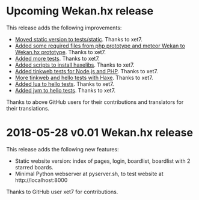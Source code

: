# Upcoming Wekan.hx release

This release adds the following improvements:

- [Moved static version to tests/static](https://github.com/wekan/hx/commit/68015a67380927ac0db05abcb5a5c56abe268bda).
  Thanks to xet7.
- [Added some required files from php prototype and meteor Wekan to Wekan.hx
  prototype](https://github.com/wekan/hx/commit/12017ae6097adaa9825827ef0b5f3e55bf643fee).
  Thanks to xet7.
- [Added more tests](https://github.com/wekan/hx/commit/facc632fd994db35631b86e78fe9bb8a47d60550).
  Thanks to xet7.
- [Added scripts to install haxelibs](https://github.com/wekan/hx/commit/6a5488606c961fdaeb5a7aaf09f9d62f47cfdf59).
  Thanks to xet7.
- [Added tinkweb tests for Node.js and PHP](https://github.com/wekan/hx/commit/fe2984ae9b86b3dec00218ce633da41ab9424e25).
  Thanks to xet7.
- [More tinkweb and hello tests with Haxe](https://github.com/wekan/hx/commit/adf692dabe407ad9b3cbfa630226ee7e36741656).
  Thanks to xet7.
- [Added lua to hello tests](https://github.com/wekan/hx/commit/33142f53ad89198fbb200af3893cbbee9aa630b6).
  Thanks to xet7.
- [Added jvm to hello tests](https://github.com/wekan/hx/commit/53b55bf953e975b5c417bc62b7a0c796a3531247).
  Thanks to xet7.

Thanks to above GitHub users for their contributions and translators for their translations.

# 2018-05-28 v0.01 Wekan.hx release

This release adds the following new features:

* Static website version: index of pages, login, boardlist, boardlist with 2 starred boards.
* Minimal Python webserver at pyserver.sh, to test website at http://localhost:8000

Thanks to GitHub user xet7 for contributions.

